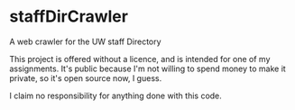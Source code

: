 # staffDirCrawler
A web crawler for the UW staff Directory

This project is offered without a licence, and is intended for one of my assignments. It's public because I'm not willing to spend money to make it private, so it's open source now, I guess. 

I claim no responsibility for anything done with this code. 
